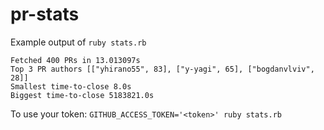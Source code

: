 # pr-stats

Example output of `ruby stats.rb`
```
Fetched 400 PRs in 13.013097s
Top 3 PR authors [["yhirano55", 83], ["y-yagi", 65], ["bogdanvlviv", 28]]
Smallest time-to-close 8.0s
Biggest time-to-close 5183821.0s
```

To use your token: `GITHUB_ACCESS_TOKEN='<token>' ruby stats.rb`
